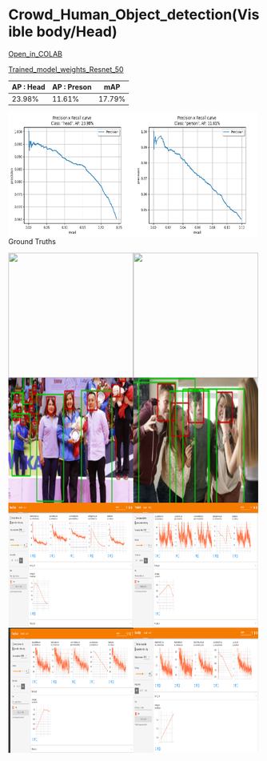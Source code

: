 # Crowd_Human_Object_detection(Visible body/Head)

[Open_in_COLAB](https://colab.research.google.com/drive/1qvQA-rxF0330xe3k3A7jvXDwItmZDj2O?usp=sharing)


[Trained_model_weights_Resnet_50](https://drive.google.com/file/d/1-WHSoeulyKQ_A2y06-wrE8D1Xlr7T8EE/view?usp=sharing)

| AP : Head  | AP : Preson | mAP |
| ---------- | ------- |------ |
| 23.98%  | 11.61%  | 17.79% |



<a href="url"><img src="https://github.com/ManojKesani/crowdhuman/blob/master/images/head%20.png" align="left" height="250" width="250" ></a>
<a href="url"><img src="https://github.com/ManojKesani/crowdhuman/blob/master/images/person%20.png" align="left" height="250" width="250" ></a>

Ground Truths

<a href="url"><img src="Screenshot from 2020-09-30 19-27-11.png" align="left" height="250" width="250" ></a>
<a href="url"><img src="Screenshot from 2020-09-30 19-27-48.png" align="left" height="250" width="250" ></a>


<a href="url"><img src="https://github.com/ManojKesani/crowdhuman/blob/master/images/Result1.png" align="left" height="250" width="250" ></a>
<a href="url"><img src="https://github.com/ManojKesani/crowdhuman/blob/master/images/Result2.png" align="left" height="250" width="250" ></a>




<a href="url"><img src="https://github.com/ManojKesani/crowdhuman/blob/master/images/train1.png" align="left" height="250" width="250" ></a>
<a href="url"><img src="https://github.com/ManojKesani/crowdhuman/blob/master/images/train2.png" align="left" height="250" width="250" ></a>
<a href="url"><img src="https://github.com/ManojKesani/crowdhuman/blob/master/images/train3.png" align="left" height="250" width="250" ></a>


<a href="url"><img src="https://github.com/ManojKesani/crowdhuman/blob/master/images/Screenshot%20from%202020-09-30%2019-55-04.png" align="left" height="250" width="250" ></a>





